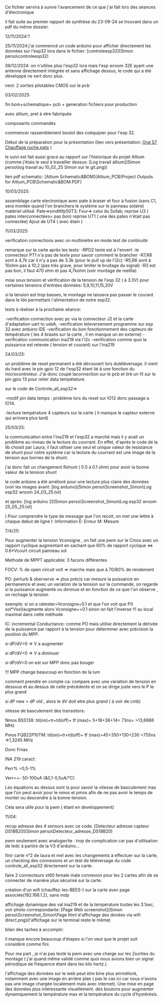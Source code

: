Ce fichier servira à suivre l'avancement de ce que j'ai fait lors des séances d'électronique

il fait suite au premier rapport de synthèse du 23-09-24 se trouvant dans un pdf du même dossier.

12/11/2024:?

25/11/2024:j'ai commencé un code arduino pour afficher directement les données sur l'esp32 lora dans le fichier: [controleesp32](Simon perso\controleesp32)

09/12/2024: on n'utilise plus l'esp32 lora mais l'esp wroom 32E ayant une antenne directement intégrée et sans affichage dessus, le code qui a été développé ne sert donc plus.

next: 2 sorties pilotables CMOS sur le pcb

03/02/2025:

fin bom+schematique+ pcb + generation fichiers pour production

avec altium, pret à etre fabriquée

composants commandés

commencer rassemblement boulot des coéquipier pour l'esp 32.

Début de la préparation pour la présentation (lien vers présentation: [Oral S7 Chauffage ruche.pptx](https://unice-my.sharepoint.com/:p:/g/personal/melilla_caillot_etu_unice_fr/EexJpyUrVStCtURrQXf4pCQBGJ_DhOEJgqGgKRXciLH0BQ?e=O4ab3Y) )

le suivi est fait aussi grace au rapport sur l'historique du projet Altium (comme j'étais le seul à travailler dessus: [Log travail altium](Simon perso\log travail au 10_02_25 Simon sur le git.png))

lien pdf schematic:  [Altium Schematic&amp;BOM](Altium_PCB\Project Outputs for Altium_PCB\Schematic&BOM.PDF)

10/03/2025:

assemblage carte electronique avec pate à braser et four à fusion (sans C1, sera montée quand l'on branchera le système sur le panneau solaire)
matériel utilisé: Pate=>smdltlfp50T3; Four=> celui du Sofab;
reprise U3 ( pates interconnectées= pas bon)
reprise UT1 ( une des pates n'était pas connectée)
Ajout de UT4 ( avec étain )

11/03/2025:

verification connections avec un multimètre en mode test de continuité

remarque sur la carte après les tests:
-RPD2 texte est à l'envert
-le connecteur PT1 n'a pas de texte pour savoir comment le brancher
-R7,R8 sont à 4,7k car il n'y a pas de 3.3k (pour le pull up de l'i2c)
-R5,R6 sont à 10ohm pas à 10,2 (pas très grave, pour limiter le bruitage du signal)
-R3 est pas bon, il faut 470 ohm et pas 4,7kohm (voir montage de melilla)

mise sous tension et vérification de la tension de l'esp 32 ( à 3.3V) pour certaines tensions d'entrées données: 5,9,10,11,15,20V

si la tension est trop basses, le montage ne laissera pas passer le courant dans le ldo permettant l'alimentation de notre esp32.

tests à réaliser à la prochaine séance:

-verificaiton connection avec pc via le connecteur J2 et la carte d'adaptation uart to usbA,
-verification televersement programme sur esp 32 avec arduino IDE
-verification du bon fonctionnement des capteurs de température ( les 4 brasés sur la carte , il en manque un en externe)
-verification communication ina219 via l'i2c
-verification comme quoi la puissance est relevée ( tension et courant) sur l'ina219

24/03/25:

un problème de reset permanent a été découvert lors dutéléversage. il vient du hard avec le pin gpio 12 de l'esp32 étant lié à une fonction du microcontroleur. J'ai donc coupé laconnection sur le pcb et tiré un fil sur le pin gpio 13 pour relier data tempétature.

sur le code de Controle_all_esp32=>

-modif pin data temps : problème lors du reset sur IO12 donc passage a IO14.

-lecture température 4 capteurs sur la carte ( il manque le capteur externe qui arrivera plus tard)

25/03/25:

la communication entre l'ina219 et l'esp32 a marché mais il y avait un problème au niveau de la lecture du courrant. En effet, d'après le code de la lib choisit par Laura, il faut utiliser une seul et unique valeur de resistance de shunt pour notre système car la lecture du courrant est une image de la tension aux bornes de la shunt.

j'ai donc fait un  changement Rshunt ( 0.5 à 0.1 ohm) pour avoir la bonne valeur de la tension shunt

le code arduino a été amélioré pour une lecture plus claire des données (voir les images
avant:    [log arduino](Simon perso\Screenshot_Simon\Log esp32 wroom 24_03_25.txt)

et après: [log arduino 2](Simon perso\Screenshot_Simon\Log esp32 wroom 25_05_25.txt)

) Pour comprendre le type de message que l'on recoit, on met une lettre à chaque debut de ligne
I: Information
E: Erreur
M: Mesure

7/4/25:

Pour augmenter la tension Vconsigne , on fait une pwm sur le Cmos avec un rapport cyclique augmentant en sachant que 60% de rapport cyclique <=> 0.6*Vcourt circuit panneau sol

Methode de MPPT applicable: 3 facons différentes

FOCV: % de open circuit volt => marche mais que à 70/80% de rendement

PO: perturb & oberverve => plus précis car mesure la puissance en permanence et avec un variation de la tension sur la commande, on regarde si la puissance augmente ou diminue et en fonction de ce que l'on observe , on rechage la tension

exemple: si on a vàtester=Vconsigne+0.1 et que l'on voit que P(I sol*Vsol)augmente alors Vconsigne+=0.1 sinon on fait l'inverse  !!! au local maximal dans cette méthode

IC:  incremental Conductance: comme PO mais utilise directement la dérivée de la puissance par rapport à la tension pour déterminer avec précision la position du MPP.

si dP/dV>0 => V a augmenter

si dP/dV<0 => V a diminuer

si dP/dV=0 on est sur MPP donc pas bouger

!!! MPP change beaucoup en fonction de la lum

comment prendre en compte ca: compare avec une variation de tension en dessous et au dessus de celle précédente et on se dirige juste vers le P le plus grand

si dP new > dP old , alors le dV doit etre plus grand ( à voir de cmb)

vitesse de basculement des transistors:

Nmos BSS138: td(on)+tr+td(off)+ tf  (max)= 5+18+36+14= 73ns= >13,6986 MHz

Pmos FQB22P10TM: td(on)+tr+td(off)+ tf  (max)=45+350+130+230 =755ns =>1,3245 MHz

Donc Fmax

INA 219 caract:

Perr% =0,5-1%

Verr=+- 50-100uA (&0,1-0,5uA/°C)

Les équations au dessus sont la pour savoir la vitesse de basculement max que l'on peut avoir pour le nmos et pmos afin de ne pas avoir le temps de monter ou descendre à la bonne tension.

Cela sera utile pour la pwm ( étant en developpement)

11/04:

recup adresse des 4 sensors avec ce code: [Detecteur adresse capteur DS18B20](Simon perso\Detecteur_adresse_DS18B20)

pwm seulement avec analogwrite : trop de complication car pas d'utilisation de ledc à partire de la V3 d'arduino...

finir carte n°2 de laura et mel avec les changements à effectuer sur la carte, un checking des connexions et un test de téléversage du code controle_all_esp32 directement sur la carte.

faire 2 connecteurs xt60 female male connexion pour les 2 cartes afin de se connecter de manière plus sécurisé sur la carte.

création d'un wifi (chauffez-les-BEES-) sur la carte avec page associée(192.168.1.2), sans mdp

affichage dynamique des val ina219 et de la température toutes les 3.1sec, voir photo correspondante: [Page Web screenshot](Simon perso\Screenshot_Simon\Page html d'affichage des donées via wifi direct.png)(l'affichage sur le terminal reste le même)

bilan des taches à accomplir:

il manque encore beaucoup d'étapes si l'on veut que le projet soit considéré comme fini.

Pour ma part , je n'ai pas testé la pwm avec une charge sur les  2sorties du montage ( j'ai quand même validé comme quoi nous avions bien un signal périodique de fréquence étant dans les kilo hertz.)

l'affichage des données sur le web peut etre bine plus ammélioré, notamment avec une image en arrière plan ( pas le cas ici car nous n'avons pas une image chargée localement  mais avec internet). Une mise en page des données plus intéressante visuellement. des boutons pour augmenter dynamiquement la température max et la température du cycle d'hystérésis.
